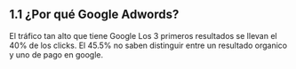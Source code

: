 ## 1.1 ¿Por qué Google Adwords?

El tráfico tan alto que tiene Google Los 3 primeros resultados se llevan
el 40% de los clicks. El 45.5% no saben distinguir entre un resultado
organico y uno de pago en google.

